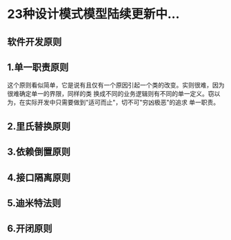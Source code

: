 # 23种设计模式模型陆续更新中...

## **软件开发原则**

## 1.单一职责原则
这个原则看似简单，它是说有且仅有一个原因引起一个类的改变。实则很难，因为很难确定单一的界限，同样的类
换成不同的业务逻辑则有不同的单一定义。窃以为，在实际开发中只需要做到"适可而止"，切不可"穷凶极恶"的追求
单一职责。
## 2.里氏替换原则

## 3.依赖倒置原则

## 4.接口隔离原则

## 5.迪米特法则

## 6.开闭原则